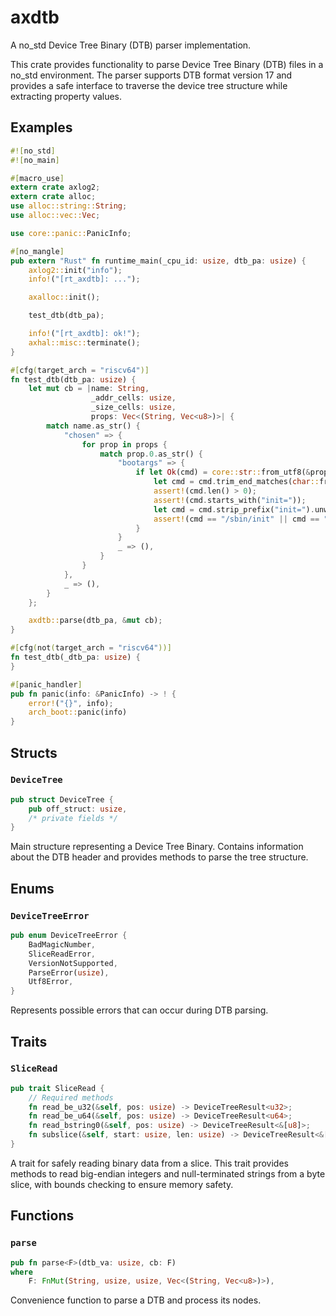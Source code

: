 # axdtb

A no_std Device Tree Binary (DTB) parser implementation.

This crate provides functionality to parse Device Tree Binary (DTB) files in a no_std environment. The parser supports DTB format version 17 and provides a safe interface to traverse the device tree structure while extracting property values.

## Examples

```rust
#![no_std]
#![no_main]

#[macro_use]
extern crate axlog2;
extern crate alloc;
use alloc::string::String;
use alloc::vec::Vec;

use core::panic::PanicInfo;

#[no_mangle]
pub extern "Rust" fn runtime_main(_cpu_id: usize, dtb_pa: usize) {
    axlog2::init("info");
    info!("[rt_axdtb]: ...");

    axalloc::init();

    test_dtb(dtb_pa);

    info!("[rt_axdtb]: ok!");
    axhal::misc::terminate();
}

#[cfg(target_arch = "riscv64")]
fn test_dtb(dtb_pa: usize) {
    let mut cb = |name: String,
                  _addr_cells: usize,
                  _size_cells: usize,
                  props: Vec<(String, Vec<u8>)>| {
        match name.as_str() {
            "chosen" => {
                for prop in props {
                    match prop.0.as_str() {
                        "bootargs" => {
                            if let Ok(cmd) = core::str::from_utf8(&prop.1) {
                                let cmd = cmd.trim_end_matches(char::from(0));
                                assert!(cmd.len() > 0);
                                assert!(cmd.starts_with("init="));
                                let cmd = cmd.strip_prefix("init=").unwrap();
                                assert!(cmd == "/sbin/init" || cmd == "/btp/sbin/hello");
                            }
                        }
                        _ => (),
                    }
                }
            },
            _ => (),
        }
    };

    axdtb::parse(dtb_pa, &mut cb);
}

#[cfg(not(target_arch = "riscv64"))]
fn test_dtb(_dtb_pa: usize) {
}

#[panic_handler]
pub fn panic(info: &PanicInfo) -> ! {
    error!("{}", info);
    arch_boot::panic(info)
}

```

## Structs

### `DeviceTree`

```rust
pub struct DeviceTree {
    pub off_struct: usize,
    /* private fields */
}
```

Main structure representing a Device Tree Binary.
Contains information about the DTB header and provides methods to parse the tree structure.

## Enums

### `DeviceTreeError`

```rust
pub enum DeviceTreeError {
    BadMagicNumber,
    SliceReadError,
    VersionNotSupported,
    ParseError(usize),
    Utf8Error,
}
```

Represents possible errors that can occur during DTB parsing.

## Traits

### `SliceRead`

```rust
pub trait SliceRead {
    // Required methods
    fn read_be_u32(&self, pos: usize) -> DeviceTreeResult<u32>;
    fn read_be_u64(&self, pos: usize) -> DeviceTreeResult<u64>;
    fn read_bstring0(&self, pos: usize) -> DeviceTreeResult<&[u8]>;
    fn subslice(&self, start: usize, len: usize) -> DeviceTreeResult<&[u8]>;
}
```

A trait for safely reading binary data from a slice.
This trait provides methods to read big-endian integers and null-terminated strings from a byte slice, with bounds checking to ensure memory safety.

## Functions

### `parse`

```rust
pub fn parse<F>(dtb_va: usize, cb: F)
where
    F: FnMut(String, usize, usize, Vec<(String, Vec<u8>)>),
```

Convenience function to parse a DTB and process its nodes.
